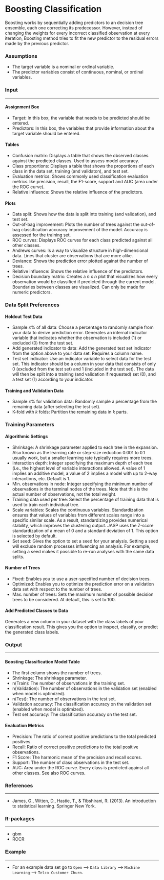 Boosting Classification
==========================

Boosting works by sequentially adding predictors to an decision tree ensemble, each one correcting its predecessor. However, instead of changing the weights for every incorrect classified observation at every iteration, Boosting method tries to fit the new predictor to the residual errors made by the previous predictor.

### Assumptions
- The target variable is a nominal or ordinal variable.
- The predictor variables consist of continuous, nominal, or ordinal variables.

### Input 
-------
#### Assignment Box 
- Target: In this box, the variable that needs to be predicted should be entered. 
- Predictors: In this box, the variables that provide information about the target variable should be entered. 

#### Tables  
- Confusion matrix: Displays a table that shows the observed classes against the predicted classes. Used to assess model accuracy.
- Class proportions: Displays a table that shows the proportions of each class in the data set, training (and validaton), and test set.
- Evaluation metrics: Shows commonly used classification evaluation metrics like precision, recall, the F1-score, support and AUC (area under the ROC curve).
- Relative influence: Shows the relative influence of the predictors.

#### Plots
- Data split: Shows how the data is split into training (and validation), and test set.
- Out-of-bag improvement: Plots the number of trees against the out-of-bag classification accuracy improvement of the model. Accuracy is assessed for the training set.
- ROC curves: Displays ROC curves for each class predicted against all other classes.
- Andrews curves: Is a way to visualize structure in high-dimensional data. Lines that cluster are observations that are more alike. 
- Deviance: Shows the prediction error plotted against the number of trees.
- Relative influence: Shows the relative influence of the predictors.
- Decision boundary matrix: Creates a *n* x *n* plot that visualizes how every observation would be classified if predicted through the current model. Boundaries between classes are visualized. Can only be made for numeric predictors.

### Data Split Preferences
#### Holdout Test Data
- Sample *x*% of all data: Choose a percentage to randomly sample from your data to derive prediction error. Generates an internal indicator variable that indicates whether the observation is included (1) or excluded (0) from the test set.
- Add generated indicator to data: Add the generated test set indicator from the option above to your data set. Requires a column name.
- Test set indicator: Use an indicator variable to select data for the test set. This indicator should be a column in your data that consists of only 0 (excluded from the test set) and 1 (included in the test set). The data will then be split into a training (and validation if requested) set (0), and a test set (1) according to your indicator.

#### Training and Validation Data
- Sample *x*% for validation data: Randomly sample a percentage from the remaining data (after selecting the test set).
- K-fold with *k* folds: Partition the remaining data in *k* parts.

### Training Parameters 
#### Algorithmic Settings
- Shrinkage: A shrinkage parameter applied to each tree in the expansion. Also known as the learning rate or step-size reduction 0.001 to 0.1 usually work, but a smaller learning rate typically requires more trees.
- Interaction depth: Integer specifying the maximum depth of each tree (i.e., the highest level of variable interactions allowed. A value of 1 implies an additive model, a value of 2 implies a model with up to 2-way interactions, etc. Default is 1.
- Min. observations in node: Integer specifying the minimum number of observations in the terminal nodes of the trees. Note that this is the actual number of observations, not the total weight.
- Training data used per tree: Select the percentage of training data that is used to train each individual tree.
- Scale variables: Scales the continuous variables. Standardization ensures that values of variables from different scales range into a specific similar scale. As a result, standardizing provides numerical stability, which improves the clustering output. JASP uses the Z-score standardization of a mean of 0 and a standard deviation of 1. This option is selected by default.
- Set seed: Gives the option to set a seed for your analysis. Setting a seed will exclude random processes influencing an analysis. For example, setting a seed makes it possible to re-run analyses with the same data splits.

#### Number of Trees
- Fixed: Enables you to use a user-specified number of decision trees. 
- Optimized: Enables you to optimize the prediction error on a validation data set with respect to the number of trees. 
- Max. number of trees: Sets the maximum number of possible decision trees to be considered. At default, this is set to 100.

#### Add Predicted Classes to Data
Generates a new column in your dataset with the class labels of your classification result. This gives you the option to inspect, classify, or predict the generated class labels.

### Output
-------

#### Boosting Classification Model Table
- The first column shows the number of trees.
- Shrinkage: The shrinkage parameter.
- n(Train): The number of observations in the training set.
- n(Validation): The number of observations in the validation set (enabled when model is optimized).
- n(Test): The number of observations in the test set.
- Validation accuracy: The classification accuracy on the validation set (enabled when model is optimized).
- Test set accuracy: The classification accuracy on the test set.

#### Evaluation Metrics
- Precision: The ratio of correct positive predictions to the total predicted positives.
- Recall: Ratio of correct positive predictions to the total positive observations.
- F1 Score: The harmonic mean of the precision and recall scores.
- Support: The number of class observations in the test set.
- AUC: Area under the ROC curve. Every class is predicted against all other classes. See also ROC curves.

### References
-------
- James, G., Witten, D., Hastie, T., & Tibshirani, R. (2013). An introduction to statistical learning. Springer New York.

### R-packages 
--- 
- gbm
- ROCR

### Example 
--- 
- For an example data set go to `Open` --> `Data Library` --> `Machine Learning` --> `Telco Customer Churn`.  

